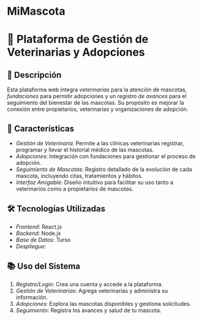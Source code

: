 # MiMascota
# 🐾 Plataforma de Gestión de Veterinarias y Adopciones

## 📌 Descripción
Esta plataforma web integra *veterinarias* para la atención de mascotas, *fundaciones* para permitir adopciones y un *registro de avances* para el seguimiento del bienestar de las mascotas. Su propósito es mejorar la conexión entre propietarios, veterinarias y organizaciones de adopción.

## 🚀 Características
- *Gestión de Veterinaria*: Permite a las clínicas veterinarias registrar, programar y llevar el historial médico de las mascotas.
- *Adopciones*: Integración con fundaciones para gestionar el proceso de adopción.
- *Seguimiento de Mascotas*: Registro detallado de la evolución de cada mascota, incluyendo citas, tratamientos y hábitos.
- *Interfaz Amigable*: Diseño intuitivo para facilitar su uso tanto a veterinarios como a propietarios de mascotas.

## 🛠️ Tecnologías Utilizadas
- *Frontend*: React.js
- *Backend*: Node.js 
- *Base de Datos*: Turso
- *Despliegue*:

## 📚 Uso del Sistema
1. *Registro/Login*: Crea una cuenta y accede a la plataforma.
2. *Gestión de Veterinarias*: Agrega veterinarias y administra su información.
3. *Adopciones*: Explora las mascotas disponibles y gestiona solicitudes.
4. *Seguimiento*: Registra los avances y salud de tu mascota.



